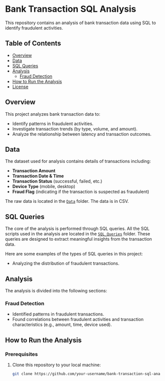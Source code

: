 # Bank Transaction SQL Analysis

This repository contains an analysis of bank transaction data using SQL to identify fraudulent activities.

## Table of Contents

- [Overview](#overview)
- [Data](#data)
- [SQL Queries](#sql-queries)
- [Analysis](#analysis)
  - [Fraud Detection](#fraud-detection)
- [How to Run the Analysis](#how-to-run-the-analysis)
- [License](#license)

## Overview

This project analyzes bank transaction data to:
- Identify patterns in fraudulent activities.
- Investigate transaction trends (by type, volume, and amount).
- Analyze the relationship between latency and transaction outcomes.

## Data

The dataset used for analysis contains details of transactions including:
- **Transaction Amount**
- **Transaction Date & Time**
- **Transaction Status** (successful, failed, etc.)
- **Device Type** (mobile, desktop)
- **Fraud Flag** (indicating if the transaction is suspected as fraudulent)

The raw data is located in the [`Data`](https://github.com/marcusasar/Bank-Transaction-SQL-Analysis/tree/main/Data) folder. The data is in CSV.

## SQL Queries

The core of the analysis is performed through SQL queries. All the SQL scripts used in the analysis are located in the [`SQL_Queries`](https://github.com/marcusasar/Bank-Transaction-SQL-Analysis/tree/main/Sql_Queries) folder. These queries are designed to extract meaningful insights from the transaction data.

Here are some examples of the types of SQL queries in this project:
- Analyzing the distribution of fraudulent transactions.

## Analysis

The analysis is divided into the following sections:
### Fraud Detection
- Identified patterns in fraudulent transactions.
- Found correlations between fraudulent activities and transaction characteristics (e.g., amount, time, device used).

## How to Run the Analysis

### Prerequisites
1. Clone this repository to your local machine:
   ```bash
   git clone https://github.com/your-username/bank-transaction-sql-analysis.git

